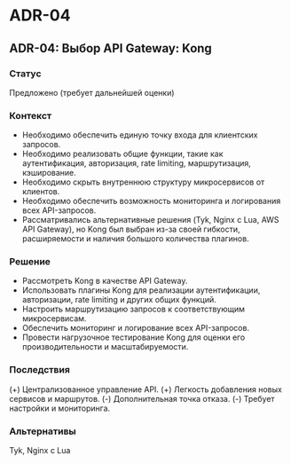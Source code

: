 # ADR-04 
## ADR-04: Выбор API Gateway: Kong

### Статус

Предложено (требует дальнейшей оценки)

### Контекст

- Необходимо обеспечить единую точку входа для клиентских запросов.
- Необходимо реализовать общие функции, такие как аутентификация, авторизация, rate limiting, маршрутизация, кэширование.
- Необходимо скрыть внутреннюю структуру микросервисов от клиентов.
- Необходимо обеспечить возможность мониторинга и логирования всех API-запросов.
- Рассматривались альтернативные решения (Tyk, Nginx с Lua, AWS API Gateway), но Kong был выбран из-за своей гибкости, расширяемости и наличия большого количества плагинов.

### Решение

- Рассмотреть Kong в качестве API Gateway.
- Использовать плагины Kong для реализации аутентификации, авторизации, rate limiting и других общих функций.
- Настроить маршрутизацию запросов к соответствующим микросервисам.
- Обеспечить мониторинг и логирование всех API-запросов.
- Провести нагрузочное тестирование Kong для оценки его производительности и масштабируемости.

### Последствия

(+) Централизованное управление API.
(+) Легкость добавления новых сервисов и маршрутов.
(-) Дополнительная точка отказа.
(-) Требует настройки и мониторинга.

### Альтернативы

Tyk, Nginx с Lua